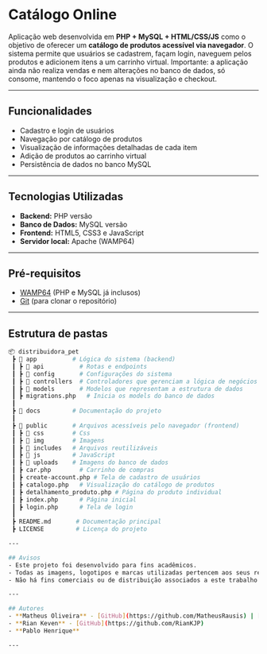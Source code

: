 # Catálogo Online

Aplicação web desenvolvida em **PHP + MySQL + HTML/CSS/JS** como o objetivo de oferecer um **catálogo de produtos acessível via navegador**.
O sistema permite que usuários se cadastrem, façam login, naveguem pelos produtos e adicionem itens a um carrinho virtual.
Importante: a aplicação ainda não realiza vendas e nem alterações no banco de dados, só consome, mantendo o foco apenas na visualização e checkout.

---

## Funcionalidades
- Cadastro e login de usuários
- Navegação por catálogo de produtos
- Visualização de informações detalhadas de cada item
- Adição de produtos ao carrinho virtual
- Persistência de dados no banco MySQL

---

## Tecnologias Utilizadas
- **Backend:** PHP versão
- **Banco de Dados:** MySQL versão
- **Frontend:** HTML5, CSS3 e JavaScript
- **Servidor local:** Apache (WAMP64)

---

## Pré-requisitos
- [WAMP64](https://www.wampserver.com/en/download-wampserver-64bits) (PHP e MySQL já inclusos)
- [Git](https://git-scm.com/) (para clonar o repositório)

---

## Estrutura de pastas
```bash
📦 distribuidora_pet
 ┣ 📂 app          # Lógica do sistema (backend)
 ┃ ┣ 📂 api          # Rotas e endpoints
 ┃ ┣ 📂 config       # Configurações do sistema
 ┃ ┣ 📂 controllers  # Controladores que gerenciam a lógica de negócios
 ┃ ┣ 📂 models       # Modelos que representam a estrutura de dados
 ┃ ┣ migrations.php   # Inicia os models do banco de dados
 ┃
 ┣ 📂 docs         # Documentação do projeto
 ┃
 ┣ 📂 public       # Arquivos acessíveis pelo navegador (frontend)
 ┃ ┣ 📂 css        # Css
 ┃ ┣ 📂 img        # Imagens
 ┃ ┣ 📂 includes   # Arquivos reutilizáveis
 ┃ ┣ 📂 js         # JavaScript
 ┃ ┣ 📂 uploads    # Imagens do banco de dados
 ┃ ┣ car.php        # Carrinho de compras
 ┃ ┣ create-account.php # Tela de cadastro de usuários
 ┃ ┣ catalogo.php   # Visualização do catálogo de produtos
 ┃ ┣ detalhamento_produto.php # Página do produto individual
 ┃ ┣ index.php      # Página inicial
 ┃ ┣ login.php      # Tela de login
 ┃
 ┣ README.md       # Documentação principal
 ┣ LICENSE         # Licença do projeto

---

## Avisos
- Este projeto foi desenvolvido para fins acadêmicos.  
- Todas as imagens, logotipos e marcas utilizadas pertencem aos seus respectivos autores.  
- Não há fins comerciais ou de distribuição associados a este trabalho.  

---

## Autores
- **Matheus Oliveira** - [GitHub](https://github.com/MatheusRausis) | [LinkedIn](https://www.linkedin.com/in/matheus-rausis)
- **Rian Keven** - [GitHub](https://github.com/RianKJP)
- **Pablo Henrique**

---
